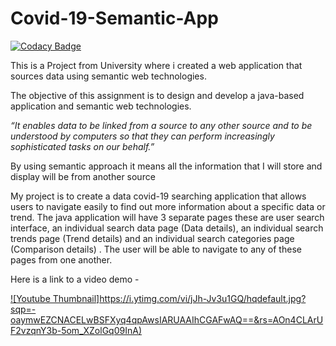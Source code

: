 # Covid-19-Semantic-App

[![Codacy Badge](https://api.codacy.com/project/badge/Grade/09e277a338b743c698269112489c8aeb)](https://www.codacy.com/app/ieuan.walker007/Semantic-Web-Book-Search-Application?utm_source=github.com&amp;utm_medium=referral&amp;utm_content=IeuanWalker/Semantic-Web-Book-Search-Application&amp;utm_campaign=Badge_Grade)

This is a Project from University where i created a web application that sources data using semantic web technologies.

The objective of this assignment is to design and develop a java-based application and semantic web technologies. 

_“It enables data to be linked from a source to any other source and to be understood by computers so that they can perform increasingly sophisticated tasks on our behalf.”_

By using semantic approach it means all the information that I will store and display will be from another source 

My project is to create a data covid-19 searching application that allows users to navigate easily to find out more information about a specific data or trend. The java application will have 3 separate pages these are user search interface, an individual search data page (Data details), an individual search trends page (Trend details) and an individual search categories page (Comparison details) . The user will be able to navigate to any of these pages from one another. 

Here is a link to a video demo - 

[![Youtube Thumbnail]https://i.ytimg.com/vi/jJh-Jv3u1GQ/hqdefault.jpg?sqp=-oaymwEZCNACELwBSFXyq4qpAwsIARUAAIhCGAFwAQ==&rs=AOn4CLArUF2vzqnY3b-5om_XZolGq09InA)](https://www.youtube.com/watch?v=jJh-Jv3u1GQ)
